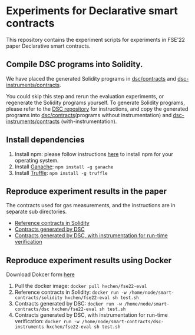 # Experiments for Declarative smart contracts

This repository contains the experiment scripts for experiments in FSE'22 paper 
Declarative smart contracts.


## Compile DSC programs into Solidity.

We have placed the generated Solidity programs in [dsc/contracts](dsc/contracts)
and [dsc-instruments/contracts](dsc-instruments/contracts).

You could skip this step and rerun the evaluation experiments, or
regenerate the Solidity programs yourself. To generate Solidity programs, 
please refer to the [DSC repository](https://github.com/HaoxianChen/declarative-smart-contracts) 
for instructions, and copy the generated programs into [dsc/contracts](dsc/contracts)(programs without instrumentation)
and [dsc-instruments/contracts](dsc-instruments/contracts) (with-instrumentation).

## Install dependencies

1. Install npm: please follow instructions [here](https://docs.npmjs.com/downloading-and-installing-node-js-and-npm) to install npm for your operating system.
2. Install [Ganache](https://trufflesuite.com/ganache/): ``npm install -g ganache``
3. Install [Truffle](https://trufflesuite.com/docs/truffle/getting-started/installation/): ``npm install -g truffle``

## Reproduce experiment results in the paper

The contracts used for gas measurements, and the instructions 
are in separate sub directories.

* [Reference contracts in Solidity](solidity/)
* [Contracts generated by DSC](dsc/)
* [Contracts generated by DSC, with instrumentation for run-time verification](dsc-instruments/)


## Reproduce experiment results using Docker

Download Dokcer form [here](https://docs.docker.com/engine/install/)

1. Pull the docker image: ``docker pull hxchen/fse22-eval``
2. Reference contracts in Solidity: ``docker run -w /home/node/smart-contracts/solidity hxchen/fse22-eval sh test.sh``
3. Contracts generated by DSC: ``docker run -w /home/node/smart-contracts/dsc hxchen/fse22-eval sh test.sh``
4. Contracts generated by DSC, with instrumentation for run-time verification: ``docker run -w /home/node/smart-contracts/dsc-instruments hxchen/fse22-eval sh test.sh``

